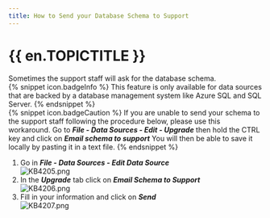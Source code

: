 ```yaml
---
title: How to Send your Database Schema to Support
---
```

# {{ en.TOPICTITLE }}
Sometimes the support staff will ask for the database schema.  
{% snippet icon.badgeInfo %}
This feature is only available for data sources that are backed by a database management system like Azure SQL and SQL Server.
{% endsnippet %}  
{% snippet icon.badgeCaution %}
If you are unable to send your schema to the support staff following the procedure below, please use this workaround. Go to ***File - Data Sources - Edit - Upgrade*** then hold the CTRL key and click on ***Email schema to support*** You will then be able to save it locally by pasting it in a text file.
{% endsnippet %}  

1. Go in ***File - Data Sources - Edit Data Source***  
![KB4205.png](/img/en/kb/KB4205.png)
1. In the ***Upgrade*** tab click on ***Email Schema to Support***  
![KB4206.png](/img/en/kb/KB4206.png)
1. Fill in your information and click on ***Send***  
![KB4207.png](/img/en/kb/KB4207.png)
